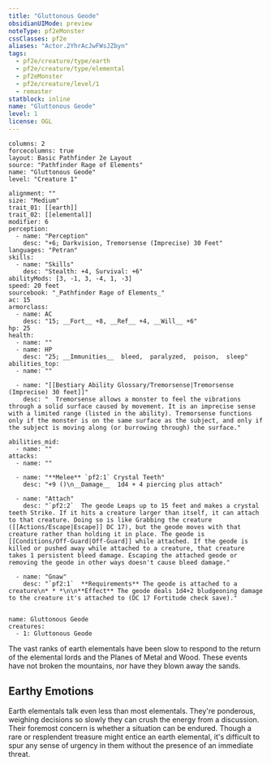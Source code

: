```yaml
---
title: "Gluttonous Geode"
obsidianUIMode: preview
noteType: pf2eMonster
cssClasses: pf2e
aliases: "Actor.2YhrAcJwFWsJZbyn" 
tags:
  - pf2e/creature/type/earth
  - pf2e/creature/type/elemental
  - pf2eMonster
  - pf2e/creature/level/1
  - remaster
statblock: inline
name: "Gluttonous Geode"
level: 1
license: OGL
---
```


```statblock
columns: 2
forcecolumns: true
layout: Basic Pathfinder 2e Layout
source: "Pathfinder Rage of Elements"
name: "Gluttonous Geode"
level: "Creature 1"

alignment: ""
size: "Medium"
trait_01: [[earth]]
trait_02: [[elemental]]
modifier: 6
perception:
  - name: "Perception"
    desc: "+6; Darkvision, Tremorsense (Imprecise) 30 Feet"
languages: "Petran"
skills:
  - name: "Skills"
    desc: "Stealth: +4, Survival: +6"
abilityMods: [3, -1, 3, -4, 1, -3]
speed: 20 feet
sourcebook: "_Pathfinder Rage of Elements_"
ac: 15
armorclass:
  - name: AC
    desc: "15; __Fort__ +8, __Ref__ +4, __Will__ +6"
hp: 25
health:
  - name: ""
  - name: HP
    desc: "25; __Immunities__  bleed,  paralyzed,  poison,  sleep"
abilities_top:
  - name: ""

  - name: "[[Bestiary Ability Glossary/Tremorsense|Tremorsense (Imprecise) 30 feet]]"
    desc: "  Tremorsense allows a monster to feel the vibrations through a solid surface caused by movement. It is an imprecise sense with a limited range (listed in the ability). Tremorsense functions only if the monster is on the same surface as the subject, and only if the subject is moving along (or burrowing through) the surface."

abilities_mid:
  - name: ""
attacks:
  - name: ""

  - name: "**Melee** `pf2:1` Crystal Teeth"
    desc: "+9 ()\n__Damage__  1d4 + 4 piercing plus attach"

  - name: "Attach"
    desc: "`pf2:2`  The geode Leaps up to 15 feet and makes a crystal teeth Strike. If it hits a creature larger than itself, it can attach to that creature. Doing so is like Grabbing the creature ([[Actions/Escape|Escape]] DC 17), but the geode moves with that creature rather than holding it in place. The geode is [[Conditions/Off-Guard|Off-Guard]] while attached. If the geode is killed or pushed away while attached to a creature, that creature takes 1 persistent bleed damage. Escaping the attached geode or removing the geode in other ways doesn't cause bleed damage."

  - name: "Gnaw"
    desc: "`pf2:1`  **Requirements** The geode is attached to a creature\n* * *\n\n**Effect** The geode deals 1d4+2 bludgeoning damage to the creature it's attached to (DC 17 Fortitude check save)."
 
```

```encounter-table
name: Gluttonous Geode
creatures:
  - 1: Gluttonous Geode
```



The vast ranks of earth elementals have been slow to respond to the return of the elemental lords and the Planes of Metal and Wood. These events have not broken the mountains, nor have they blown away the sands.

## Earthy Emotions

Earth elementals talk even less than most elementals. They're ponderous, weighing decisions so slowly they can crush the energy from a discussion. Their foremost concern is whether a situation can be endured. Though a rare or resplendent treasure might entice an earth elemental, it's difficult to spur any sense of urgency in them without the presence of an immediate threat.
